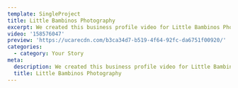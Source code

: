 ```yaml
---
template: SingleProject
title: Little Bambinos Photography
excerpt: We created this business profile video for Little Bambinos Photography – check out Ashten Hanson story.
video: '158576047'
preview: 'https://ucarecdn.com/b3ca34d7-b519-4f64-92fc-da6751f00920/'
categories:
  - category: Your Story
meta:
  description: We created this business profile video for Little Bambinos Photography – check out Ashten Hanson story.
  title: Little Bambinos Photography
---
```

